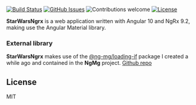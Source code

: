 [![Build Status](https://travis-ci.org/klugjo/hexo-autolinker.svg?branch=master)](https://travis-ci.org/bebeto84/migflix)
[![GitHub Issues](https://img.shields.io/github/issues/bebeto84/migflix.svg)](https://github.com/bebeto84/migflix/issues)
![Contributions welcome](https://img.shields.io/badge/contributions-welcome-orange.svg)
[![License](https://img.shields.io/badge/license-MIT-blue.svg)](https://opensource.org/licenses/MIT)

**StarWarsNgrx** is a web application written with Angular 10 and NgRx 9.2, making use the Angular Material library.

### External library 
**StarWarsNgrx** makes use of the [@ng-mg/loading-if](https://www.npmjs.com/package/@ng-mg/loading-if) package I created a while ago and contained in the **NgMg** project. [Github repo](https://github.com/bebeto84/ng-mg/tree/master/libs/loading-if) 

License
----

MIT
